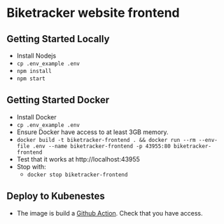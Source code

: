 # Biketracker website frontend

## Getting Started Locally
- Install Nodejs
- `cp .env_example .env`
- `npm install`
- `npm start`

## Getting Started Docker
- Install Docker
- `cp .env_example .env`
- Ensure Docker have access to at least 3GB memory. 
- `docker build -t biketracker-frontend . && docker run --rm --env-file .env --name biketracker-frontend -p 43955:80 biketracker-frontend`
- Test that it works at http://localhost:43955
- Stop with:
    - `docker stop biketracker-frontend`

## Deploy to Kubenestes
- The image is build a [Github Action](https://github.com/gimse/biketracker/actions/workflows/main-website.biketracker-frontend.yaml). Check that you have access.